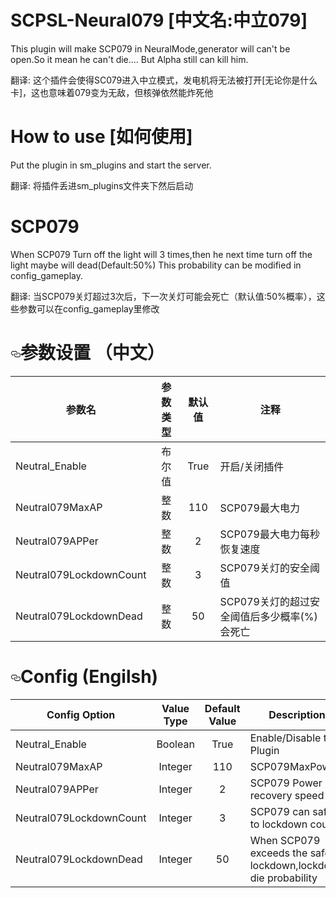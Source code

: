 # SCPSL-Neural079 [中文名:中立079]
This plugin will make SCP079 in NeuralMode,generator will can't be open.So it mean he can't die.... But Alpha still can kill him.

翻译:
这个插件会使得SC079进入中立模式，发电机将无法被打开[无论你是什么卡]，这也意味着079变为无敌，但核弹依然能炸死他
# How to use [如何使用]
Put the plugin in sm_plugins and start the server.

翻译:
将插件丢进sm_plugins文件夹下然后启动
# SCP079
When SCP079 Turn off the light will 3 times,then he next time turn off the light maybe will dead(Default:50%)
This probability can be modified in config_gameplay.

翻译:
当SCP079关灯超过3次后，下一次关灯可能会死亡（默认值:50%概率），这些参数可以在config_gameplay里修改


</tbody>
</table>
<h1><a id="user-content-参数设置-中文" class="anchor" aria-hidden="true" href="#参数设置-中文"><svg class="octicon octicon-link" viewBox="0 0 16 16" version="1.1" width="16" height="16" aria-hidden="true"><path fill-rule="evenodd" d="M4 9h1v1H4c-1.5 0-3-1.69-3-3.5S2.55 3 4 3h4c1.45 0 3 1.69 3 3.5 0 1.41-.91 2.72-2 3.25V8.59c.58-.45 1-1.27 1-2.09C10 5.22 8.98 4 8 4H4c-.98 0-2 1.22-2 2.5S3 9 4 9zm9-3h-1v1h1c1 0 2 1.22 2 2.5S13.98 12 13 12H9c-.98 0-2-1.22-2-2.5 0-.83.42-1.64 1-2.09V6.25c-1.09.53-2 1.84-2 3.25C6 11.31 7.55 13 9 13h4c1.45 0 3-1.69 3-3.5S14.5 6 13 6z"></path></svg></a>参数设置 （中文）</h1>
<table>
<thead>
<tr>
<th>参数名</th>
<th align="center">参数类型</th>
<th align="center">默认值</th>
<th>注释</th>
</tr>
</thead>
<tbody>
<tr>
<td>Neutral_Enable</td>
<td align="center">布尔值</td>
<td align="center">True</td>
<td>开启/关闭插件</td>
</tr>
<tr>
<td>Neutral079MaxAP</td>
<td align="center">整数</td>
<td align="center">110</td>
<td>SCP079最大电力</td>
</tr>
<tr>
<td>Neutral079APPer</td>
<td align="center">整数</td>
<td align="center">2</td>
<td>SCP079最大电力每秒恢复速度</td>
</tr>
<tr>
<td>Neutral079LockdownCount</td>
<td align="center">整数</td>
<td align="center">3</td>
<td>SCP079关灯的安全阈值</td>
</tr>
<tr>
<td>Neutral079LockdownDead</td>
<td align="center">整数</td>
<td align="center">50</td>
<td>SCP079关灯的超过安全阈值后多少概率(%)会死亡</td>
</tr>
</tbody>
</tbody>
</table>


<h1><a id="user-content-Config" class="anchor" aria-hidden="true" href="#Config Options"><svg class="octicon octicon-link" viewBox="0 0 16 16" version="1.1" width="16" height="16" aria-hidden="true"><path fill-rule="evenodd" d="M4 9h1v1H4c-1.5 0-3-1.69-3-3.5S2.55 3 4 3h4c1.45 0 3 1.69 3 3.5 0 1.41-.91 2.72-2 3.25V8.59c.58-.45 1-1.27 1-2.09C10 5.22 8.98 4 8 4H4c-.98 0-2 1.22-2 2.5S3 9 4 9zm9-3h-1v1h1c1 0 2 1.22 2 2.5S13.98 12 13 12H9c-.98 0-2-1.22-2-2.5 0-.83.42-1.64 1-2.09V6.25c-1.09.53-2 1.84-2 3.25C6 11.31 7.55 13 9 13h4c1.45 0 3-1.69 3-3.5S14.5 6 13 6z"></path></svg></a>Config (Engilsh)</h1>
<table>
<thead>
<tr>
<th>Config Option</th>
<th align="center">Value Type</th>
<th align="center">Default Value</th>
<th>Description</th>
</tr>
</thead>
<tbody>
<tr>
<td>Neutral_Enable</td>
<td align="center">Boolean</td>
<td align="center">True</td>
<td>Enable/Disable the Plugin</td>
</tr>
<tr>
<td>Neutral079MaxAP</td>
<td align="center">Integer</td>
<td align="center">110</td>
<td>SCP079MaxPower</td>
</tr>
<tr>
<td>Neutral079APPer</td>
<td align="center">Integer</td>
<td align="center">2</td>
<td>SCP079 Power recovery speed</td>
</tr>
<tr>
<td>Neutral079LockdownCount</td>
<td align="center">Integer</td>
<td align="center">3</td>
<td>SCP079 can safe to lockdown count</td>
</tr>
<tr>
<td>Neutral079LockdownDead</td>
<td align="center">Integer</td>
<td align="center">50</td>
<td>When SCP079 exceeds the safe lockdown,lockdown die probability</td>
</tr>
</tbody>
